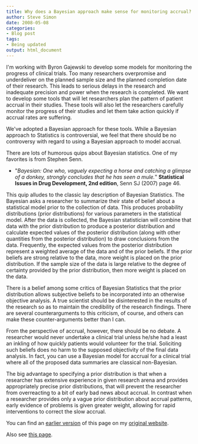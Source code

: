 ```yaml
---
title: Why does a Bayesian approach make sense for monitoring accrual?
author: Steve Simon
date: 2008-05-08
categories:
- Blog post
tags:
- Being updated
output: html_document
---
```


I'm working with Byron Gajewski to develop some models for monitoring the progress of clinical trials. Too many researchers overpromise and underdeliver on the planned sample size and the planned completion date of their research. This leads to serious delays in the research and inadequate precision and power when the research is completed. We want to develop some tools that will let researchers plan the pattern of patient accrual in their studies. These tools will also let the researchers carefully monitor the progress of their studies and let them take action quickly if accrual rates are suffering.

<!---More--->

We've adopted a Bayesian approach for these tools. While a Bayesian approach to Statistics is controversial, we feel that there should be no controversy with regard to using a Bayesian approach to model accrual.

There are lots of humorous quips about Bayesian statistics. One of my favorites is from Stephen Senn.

+ "*Bayesian: One who, vaguely expecting a horse and catching a glimpse of a donkey, strongly concludes that he has seen a mule.*" **Statistical Issues in Drug Development, 2nd edition**, Senn SJ (2007) page 46.

This quip alludes to the classic lay description of Bayesian Statistics. The Bayesian asks a researcher to summarize their state of belief about a statistical model prior to the collection of data. This produces probability distributions (prior distributions) for various parameters in the statistical model. After the data is collected, the Bayesian statistician will combine that data with the prior distribution to produce a posterior distribution and calculate expected values of the posterior distribution (along with other quantities from the posterior distribution) to draw conclusions from the data. Frequently, the expected values from the posterior distribution represent a weighted average of the data and of the prior beliefs. If the prior beliefs are strong relative to the data, more weight is placed on the prior distribution. If the sample size of the data is large relative to the degree of certainty provided by the prior distribution, then more weight is placed on the data.

There is a belief among some critics of Bayesian Statistics that the prior distribution allows subjective beliefs to be incorporated into an otherwise objective analysis. A true scientist should be disinterested in the results of the research so as to maintain the credibility of the research findings. There are several counterarguments to this criticism, of course, and others can make these counter-arguments better than I can.

From the perspective of accrual, however, there should be no debate. A researcher would never undertake a clinical trial unless he/she had a least an inkling of how quickly patients would volunteer for the trial. Soliciting such beliefs does no harm to the supposed objectivity of the final data analysis. In fact, you can use a Bayesian model for accrual for a clinical trial where all of the proposed data summaries are classical non-Bayesian.

The big advantage to specifying a prior distribution is that when a researcher has extensive experience in given research arena and provides appropriately precise prior distributions, that will prevent the researcher from overreacting to a bit of early bad news about accrual. In contrast when a researcher provides only a vague prior distribution about accrual patterns, early evidence of problems is given greater weight, allowing for rapid interventions to correct the slow accrual.

You can find an [earlier version][sim1] of this page on my [original website][sim2].

[sim1]: http://www.pmean.com/08/WhyBayesian.html
[sim2]: http://www.pmean.com/original_site.html

Also see [this page][sim3].

[sim3]: http://www.pmean.com/08a/WhyBayesian.html